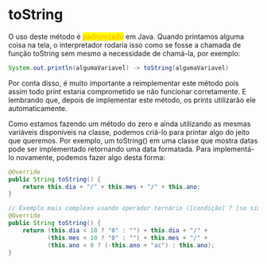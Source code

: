 # toString

O uso deste método é <mark style="color:orange;">padronizado</mark> em Java. Quando printamos alguma coisa na tela, o interpretador rodaria isso como se fosse a chamada de função toString sem mesmo a necessidade de chamá-la, por exemplo:

```java
System.out.println(algumaVariavel) -> toString(algumaVariavel)
```

Por conta disso, é muito importante a reimplementar este método pois assim todo print estaria comprometido se não funcionar corretamente. E lembrando que, depois de implementar este método, os prints utilizarão ele automaticamente.

Como estamos fazendo um método do zero e ainda utilizando as mesmas variáveis disponíveis na classe, podemos criá-lo para printar algo do jeito que queremos. Por exemplo, um toString() em uma classe que mostra datas pode ser implementado retornando uma data formatada. Para implementá-lo novamente, podemos fazer algo desta forma:

```java
@Override
public String toString() {
    return this.dia + "/" + this.mes + "/" + this.ano;
}

// Exemplo mais complexo usando operador ternário ([condição] ? [se sim] : [se não])
@Override
public String toString() {
    return (this.dia < 10 ? "0" : "") + this.dia + "/" +
           (this.mes < 10 ? "0" : "") + this.mes + "/" +
           (this.ano < 0 ? (-this.ano + "ac") : this.ano);
}
```
